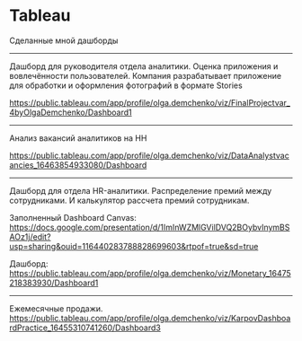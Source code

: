 # Tableau
Сделанные мной дашборды

------------

Дашборд для руководителя отдела аналитики. Оценка приложения и вовлечённости пользователей. Компания разрабатывает приложение для обработки и оформления фотографий в формате Stories 

https://public.tableau.com/app/profile/olga.demchenko/viz/FinalProjectvar_4byOlgaDemchenko/Dashboard1

-----

Анализ вакансий аналитиков на HH

https://public.tableau.com/app/profile/olga.demchenko/viz/DataAnalystvacancies_16463854933080/Dashboard

----
Дашборд для отдела HR-аналитики. Распределение премий между сотрудниками. И калькулятор рассчета премий сотрудникам.

Заполненный Dashboard Canvas: https://docs.google.com/presentation/d/1ImInWZMlGVilDVQ2BOybvInymBSAOz1j/edit?usp=sharing&ouid=116440283788828699603&rtpof=true&sd=true

Дашборд: https://public.tableau.com/app/profile/olga.demchenko/viz/Monetary_16475218383930/Dashboard1

-----

Ежемесячные продажи.
https://public.tableau.com/app/profile/olga.demchenko/viz/KarpovDashboardPractice_16455310741260/Dashboard3

